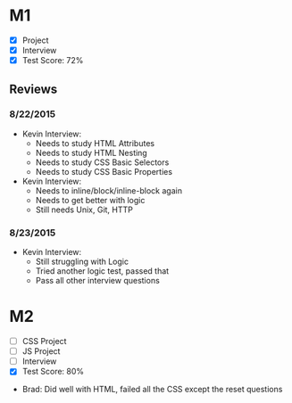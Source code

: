 # M1

- [x] Project
- [x] Interview
- [x] Test Score: 72%

## Reviews

### 8/22/2015

- Kevin Interview:
  - Needs to study HTML Attributes
  - Needs to study HTML Nesting
  - Needs to study CSS Basic Selectors
  - Needs to study CSS Basic Properties
- Kevin Interview:
  - Needs to inline/block/inline-block again
  - Needs to get better with logic
  - Still needs Unix, Git, HTTP

### 8/23/2015

- Kevin Interview:
  - Still struggling with Logic
  - Tried another logic test, passed that
  - Pass all other interview questions

# M2

- [ ] CSS Project
- [ ] JS Project
- [ ] Interview
- [x] Test Score: 80%

- Brad: Did well with HTML, failed all the CSS except the reset questions
